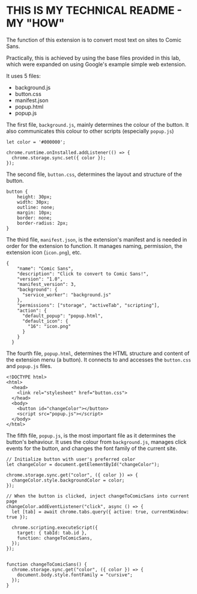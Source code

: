 # THIS IS MY TECHNICAL README - MY "HOW"

The function of this extension is to convert most text on sites to Comic Sans.

Practically, this is achieved by using the base files provided in this lab, which were expanded on using Google's example simple web extension. 

It uses 5 files:
- background.js
- button.css
- manifest.json
- popup.html
- popup.js

The first file, `background.js`, mainly determines the colour of the button. It also communicates this colour to other scripts (especially `popup.js`)
```
let color = '#000000';

chrome.runtime.onInstalled.addListener(() => {
  chrome.storage.sync.set({ color });
});
```

The second file, `button.css`, determines the layout and structure of the button.
```
button {
    height: 30px;
    width: 30px;
    outline: none;
    margin: 10px;
    border: none;
    border-radius: 2px;
}
```

The third file, `manifest.json`, is the extension's manifest and is needed in order for the extension to function. It manages naming, permission, the extension icon (`icon.png`), etc.
```
{
    "name": "Comic Sans",
    "description": "Click to convert to Comic Sans!",
    "version": "1.0",
    "manifest_version": 3,
    "background": {
      "service_worker": "background.js"
    },
    "permissions": ["storage", "activeTab", "scripting"],
    "action": {
      "default_popup": "popup.html",
      "default_icon": {
        "16": "icon.png"
      }
    }
  }
```

The fourth file, `popup.html`, determines the HTML structure and content of the extension menu (a button). It connects to and accesses the `button.css` and `popup.js` files.
```
<!DOCTYPE html>
<html>
  <head>
    <link rel="stylesheet" href="button.css">
  </head>
  <body>
    <button id="changeColor"></button>
    <script src="popup.js"></script>
  </body>
</html>
```

The fifth file, `popup.js`, is the most important file as it determines the button's behaviour. It uses the colour from `background.js`, manages click events for the button, and changes the font family of the current site.
```
// Initialize button with user's preferred color
let changeColor = document.getElementById("changeColor");

chrome.storage.sync.get("color", ({ color }) => {
  changeColor.style.backgroundColor = color;
});

// When the button is clicked, inject changeToComicSans into current page
changeColor.addEventListener("click", async () => {
  let [tab] = await chrome.tabs.query({ active: true, currentWindow: true });

  chrome.scripting.executeScript({
    target: { tabId: tab.id },
    function: changeToComicSans,
  });
});


function changeToComicSans() {
  chrome.storage.sync.get("color", ({ color }) => {
    document.body.style.fontFamily = "cursive";
  });
}
```

